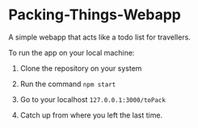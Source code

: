 # Packing-Things-Webapp

A simple webapp that acts like a todo list for travellers.

To run the app on your local machine:

1. Clone the repository on your system

2. Run the command `npm start`

3. Go to your localhost `127.0.0.1:3000/toPack`

4. Catch up from where you left the last time. 

